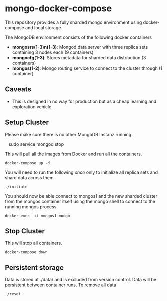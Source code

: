 # mongo-docker-compose
This repository provides a fully sharded mongo environment using docker-compose and local storage.

The MongoDB environment consists of the following docker containers

 - **mongosrs(1-3)n(1-3)**: Mongod data server with three replica sets containing 3 nodes each (9 containers)
 - **mongocfg(1-3)**: Stores metadata for sharded data distribution (3 containers)
 - **mongos(1-2)**: Mongo routing service to connect to the cluster through (1 container)



## Caveats

 - This is designed in no way for production but as a cheap learning and exploration vehicle.



## Setup Cluster
Please make sure there is no other MongoDB Instanz running.

    sudo service mongod stop



This will pull all the images from Docker and run all the containers.

    docker-compose up -d



You will need to run the following *once* only to initialize all replica sets and shard data across them

    ./initiate



You should now be able connect to mongos1 and the new sharded cluster from the mongos container itself using the mongo shell to connect to the running mongos process

    docker exec -it mongos1 mongo



## Stop Cluster
This will stop all containers.

    docker-compose down



## Persistent storage
Data is stored at ./data/ and is excluded from version control. Data will be persistent between container runs. To remove all data 

    ./reset

 
